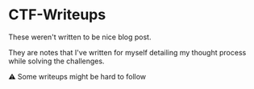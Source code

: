 # CTF-Writeups

These weren't written to be nice blog post.

They are notes that I've written for myself detailing my thought process while solving the challenges.

⚠️ Some writeups might be hard to follow

